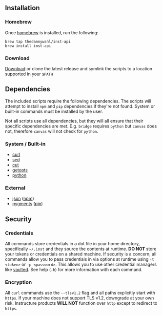 ## Installation

### Homebrew
Once [homebrew](https://brew.sh/) is installed, run the following:

```
brew tap thedannywahl/inst-api
brew install inst-api
```

### Download

[Download](https://github.com/thedannywahl/inst-api/releases) or clone the latest release and symlink the scripts to a location supported in your `$PATH`

## Dependencies
The included scripts require the following dependencies.  The scripts will attempt to install `npm` and `pip` dependencies if they're not found. System or built-in commands must be installed by the user.

Not all scripts use all dependencies, but they will all ensure that their specific dependencies are met. E.g. `bridge` requires `python` but `canvas` does not, therefore `canvas` will not check for `python`.

### System / Built-in
* [curl](https://curl.haxx.se/)
* [sed](https://www.gnu.org/software/sed/)
* [cut](http://pubs.opengroup.org/onlinepubs/9699919799/utilities/cut.html)
* [getopts](http://pubs.opengroup.org/onlinepubs/9699919799/utilities/getopts.html)
* [python](https://www.python.org/)

### External
* [json](https://www.npmjs.com/package/json) ([npm](https://www.npmjs.com/))
* [pygments](http://pygments.org/) ([pip](https://pypi.python.org/pypi))

## Security

### Credentials
All commands store credentials in a dot file in your home directory, specifically `~/.inst` and they source the contents at runtime.  **DO NOT** store your tokens or credentials on a shared machine.  If security is a concern, all commands allow you to pass credentials in via options at runtime using `-t <token>` or `-p <password>`.  This allows you to use other credential managers like [vaulted](https://github.com/miquella/vaulted).  See help (`-h`) for more information with each command.

### Encryption
All `curl` commands use the `--tlsv1.2` flag and all paths explicitly start with `https`.  If your machine does not support TLS v1.2, downgrade at your own risk.  Instructure products **WILL NOT** function over `http` except to redirect to `https`.  

